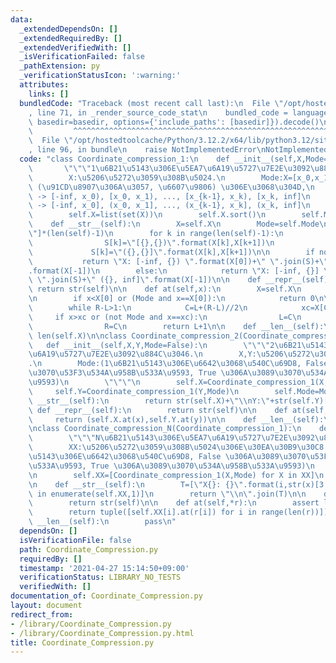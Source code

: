 ```yaml
---
data:
  _extendedDependsOn: []
  _extendedRequiredBy: []
  _extendedVerifiedWith: []
  _isVerificationFailed: false
  _pathExtension: py
  _verificationStatusIcon: ':warning:'
  attributes:
    links: []
  bundledCode: "Traceback (most recent call last):\n  File \"/opt/hostedtoolcache/Python/3.12.2/x64/lib/python3.12/site-packages/onlinejudge_verify/documentation/build.py\"\
    , line 71, in _render_source_code_stat\n    bundled_code = language.bundle(stat.path,\
    \ basedir=basedir, options={'include_paths': [basedir]}).decode()\n          \
    \         ^^^^^^^^^^^^^^^^^^^^^^^^^^^^^^^^^^^^^^^^^^^^^^^^^^^^^^^^^^^^^^^^^^^^^^^^^^^^^^^^^\n\
    \  File \"/opt/hostedtoolcache/Python/3.12.2/x64/lib/python3.12/site-packages/onlinejudge_verify/languages/python.py\"\
    , line 96, in bundle\n    raise NotImplementedError\nNotImplementedError\n"
  code: "class Coordinate_compression_1:\n    def __init__(self,X,Mode=False):\n \
    \       \"\"\"1\u6B21\u5143\u306E\u5EA7\u6A19\u5727\u7E2E\u3092\u884C\u3046.\n\
    \        X:\u5206\u5272\u3059\u308B\u5024.\n        Mode:X=[x_0,x_1, ... , x_k]\
    \ (\u91CD\u8907\u306A\u3057, \u6607\u9806) \u306E\u3068\u304D,\n        Mode=False\
    \ -> [-inf, x_0), [x_0, x_1), ..., [x_{k-1}, x_k), [x_k, inf]\n        Mode=True\
    \ -> [-inf, x_0], (x_0, x_1], ..., (x_{k-1}, x_k], (x_k, inf]\n        \"\"\"\n\
    \        self.X=list(set(X))\n        self.X.sort()\n        self.Mode=Mode\n\n\
    \    def __str__(self):\n        X=self.X\n        Mode=self.Mode\n        S=[\"\
    \"]*(len(self)-1)\n        for k in range(len(self)-1):\n            if not Mode:\n\
    \                S[k]=\"[{},{})\".format(X[k],X[k+1])\n            else:\n   \
    \             S[k]=\"({},{}]\".format(X[k],X[k+1])\n\n        if not Mode:\n \
    \           return \"X: [-inf, {}) \".format(X[0])+\" \".join(S)+\" [{}, inf]\"\
    .format(X[-1])\n        else:\n            return \"X: [-inf, {}] \".format(X[0])+\"\
    \ \".join(S)+\" ({}, inf]\".format(X[-1])\n\n    def __repr__(self):\n       \
    \ return str(self)\n\n    def at(self,x):\n        X=self.X\n        Mode=self.Mode\n\
    \n        if x<X[0] or (Mode and x==X[0]):\n            return 0\n\n        L,R=0,len(self)\n\
    \        while R-L>1:\n            C=L+(R-L)//2\n            xc=X[C]\n       \
    \     if x>xc or (not Mode and x==xc):\n                L=C\n            else:\n\
    \                R=C\n        return L+1\n\n    def __len__(self):\n        return\
    \ len(self.X)\n\nclass Coordinate_compression_2(Coordinate_compression_1):\n \
    \   def __init__(self,X,Y,Mode=False):\n        \"\"\"2\u6B21\u5143\u306E\u5EA7\
    \u6A19\u5727\u7E2E\u3092\u884C\u3046.\n        X,Y:\u5206\u5272\u3059\u308B\u5024\
    .\n        Mode:(1\u6B21\u5143\u306E\u6642\u3068\u540C\u69D8, False \u306A\u3089\
    \u3070\u53F3\u534A\u958B\u533A\u9593, True \u306A\u3089\u3070\u534A\u958B\u533A\
    \u9593)\n        \"\"\"\n        self.X=Coordinate_compression_1(X,Mode)\n   \
    \     self.Y=Coordinate_compression_1(Y,Mode)\n        self.Mode=Mode\n\n    def\
    \ __str__(self):\n        return str(self.X)+\"\\nY:\"+str(self.Y)[2:]\n\n   \
    \ def __repr__(self):\n        return str(self)\n\n    def at(self,x,y):\n   \
    \     return (self.X.at(x),self.Y.at(y))\n\n    def __len__(self):\n        pass\n\
    \nclass Coordinate_compression_N(Coordinate_compression_1):\n    def __init__(self,XX,Mode=False):\n\
    \        \"\"\"N\u6B21\u5143\u306E\u5EA7\u6A19\u5727\u7E2E\u3092\u884C\u3046.\n\
    \        XX:\u5206\u5272\u3059\u308B\u5024\u306E\u30EA\u30B9\u30C8.\n        Mode:(1\u6B21\
    \u5143\u306E\u6642\u3068\u540C\u69D8, False \u306A\u3089\u3070\u53F3\u534A\u958B\
    \u533A\u9593, True \u306A\u3089\u3070\u534A\u958B\u533A\u9593)\n        \"\"\"\
    \n        self.XX=[Coordinate_compression_1(X,Mode) for X in XX]\n        self.Mode=Mode\n\
    \n    def __str__(self):\n        T=[\"X{}: {}\".format(i,str(x)[3:]) for i,x\
    \ in enumerate(self.XX,1)]\n        return \"\\n\".join(T)\n\n    def __repr__(self):\n\
    \        return str(self)\n\n    def at(self,*r):\n        assert len(self.XX)==len(r)\n\
    \        return tuple([self.XX[i].at(r[i]) for i in range(len(r))])\n\n    def\
    \ __len__(self):\n        pass\n"
  dependsOn: []
  isVerificationFile: false
  path: Coordinate_Compression.py
  requiredBy: []
  timestamp: '2021-04-27 15:14:50+09:00'
  verificationStatus: LIBRARY_NO_TESTS
  verifiedWith: []
documentation_of: Coordinate_Compression.py
layout: document
redirect_from:
- /library/Coordinate_Compression.py
- /library/Coordinate_Compression.py.html
title: Coordinate_Compression.py
---
```

